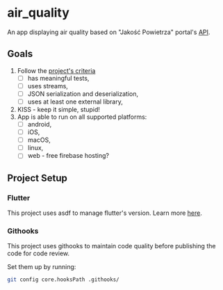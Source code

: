 # air_quality

An app displaying air quality based on "Jakość Powietrza" portal's [API](https://powietrze.gios.gov.pl/pjp/content/api).

## Goals

1. Follow the [project's criteria](http://mw.home.amu.edu.pl/zajecia/PRA2023/PRAPRO.html)
    - [ ] has meaningful tests,
    - [ ] uses streams,
    - [ ] JSON serialization and deserialization,
    - [ ] uses at least one external library,
2. KISS - keep it simple, stupid!
3. App is able to run on all supported platforms:
    - [ ] android,
    - [ ] iOS,
    - [ ] macOS,
    - [ ] linux,
    - [ ] web - free firebase hosting?

## Project Setup

### Flutter

This project uses asdf to manage flutter's version. Learn more [here](https://github.com/oae/asdf-flutter).

### Githooks

This project uses githooks to maintain code quality before publishing the code for code review.

Set them up by running:

```bash
git config core.hooksPath .githooks/
```
